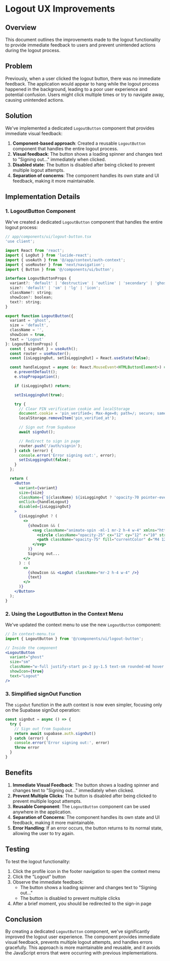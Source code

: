 # Logout UX Improvements

## Overview

This document outlines the improvements made to the logout functionality to provide immediate feedback to users and prevent unintended actions during the logout process.

## Problem

Previously, when a user clicked the logout button, there was no immediate feedback. The application would appear to hang while the logout process happened in the background, leading to a poor user experience and potential confusion. Users might click multiple times or try to navigate away, causing unintended actions.

## Solution

We've implemented a dedicated `LogoutButton` component that provides immediate visual feedback:

1. **Component-based approach**: Created a reusable `LogoutButton` component that handles the entire logout process.
2. **Visual feedback**: The button shows a loading spinner and changes text to "Signing out..." immediately when clicked.
3. **Disabled state**: The button is disabled after being clicked to prevent multiple logout attempts.
4. **Separation of concerns**: The component handles its own state and UI feedback, making it more maintainable.

## Implementation Details

### 1. LogoutButton Component

We've created a dedicated `LogoutButton` component that handles the entire logout process:

```jsx
// app/components/ui/logout-button.tsx
'use client';

import React from 'react';
import { LogOut } from 'lucide-react';
import { useAuth } from '@/app/context/auth-context';
import { useRouter } from 'next/navigation';
import { Button } from '@/components/ui/button';

interface LogoutButtonProps {
  variant?: 'default' | 'destructive' | 'outline' | 'secondary' | 'ghost' | 'link';
  size?: 'default' | 'sm' | 'lg' | 'icon';
  className?: string;
  showIcon?: boolean;
  text?: string;
}

export function LogoutButton({
  variant = 'ghost',
  size = 'default',
  className = '',
  showIcon = true,
  text = 'Logout'
}: LogoutButtonProps) {
  const { signOut } = useAuth();
  const router = useRouter();
  const [isLoggingOut, setIsLoggingOut] = React.useState(false);

  const handleLogout = async (e: React.MouseEvent<HTMLButtonElement>) => {
    e.preventDefault();
    e.stopPropagation();

    if (isLoggingOut) return;

    setIsLoggingOut(true);

    try {
      // Clear PIN verification cookie and localStorage
      document.cookie = 'pin_verified=; Max-Age=0; path=/; secure; samesite=lax';
      localStorage.removeItem('pin_verified_at');

      // Sign out from Supabase
      await signOut();

      // Redirect to sign in page
      router.push('/auth/signin');
    } catch (error) {
      console.error('Error signing out:', error);
      setIsLoggingOut(false);
    }
  };

  return (
    <Button
      variant={variant}
      size={size}
      className={`${className} ${isLoggingOut ? 'opacity-70 pointer-events-none' : ''}`}
      onClick={handleLogout}
      disabled={isLoggingOut}
    >
      {isLoggingOut ? (
        <>
          {showIcon && (
            <svg className="animate-spin -ml-1 mr-2 h-4 w-4" xmlns="http://www.w3.org/2000/svg" fill="none" viewBox="0 0 24 24">
              <circle className="opacity-25" cx="12" cy="12" r="10" stroke="currentColor" strokeWidth="4"></circle>
              <path className="opacity-75" fill="currentColor" d="M4 12a8 8 0 018-8V0C5.373 0 0 5.373 0 12h4zm2 5.291A7.962 7.962 0 014 12H0c0 3.042 1.135 5.824 3 7.938l3-2.647z"></path>
            </svg>
          )}
          Signing out...
        </>
      ) : (
        <>
          {showIcon && <LogOut className="mr-2 h-4 w-4" />}
          {text}
        </>
      )}
    </Button>
  );
}
```

### 2. Using the LogoutButton in the Context Menu

We've updated the context menu to use the new `LogoutButton` component:

```jsx
// In context-menu.tsx
import { LogoutButton } from '@/components/ui/logout-button';

// Inside the component
<LogoutButton
  variant="ghost"
  size="sm"
  className="w-full justify-start px-2 py-1.5 text-sm rounded-md hover:bg-muted text-destructive transition-colors"
  showIcon={true}
  text="Logout"
/>
```

### 3. Simplified signOut Function

The `signOut` function in the auth context is now even simpler, focusing only on the Supabase signOut operation:

```javascript
const signOut = async () => {
  try {
    // Sign out from Supabase
    return await supabase.auth.signOut()
  } catch (error) {
    console.error('Error signing out:', error)
    throw error
  }
}
```

## Benefits

1. **Immediate Visual Feedback**: The button shows a loading spinner and changes text to "Signing out..." immediately when clicked.
2. **Prevent Multiple Clicks**: The button is disabled after being clicked to prevent multiple logout attempts.
3. **Reusable Component**: The `LogoutButton` component can be used anywhere in the application.
4. **Separation of Concerns**: The component handles its own state and UI feedback, making it more maintainable.
5. **Error Handling**: If an error occurs, the button returns to its normal state, allowing the user to try again.

## Testing

To test the logout functionality:

1. Click the profile icon in the footer navigation to open the context menu
2. Click the "Logout" button
3. Observe the immediate feedback:
   - The button shows a loading spinner and changes text to "Signing out..."
   - The button is disabled to prevent multiple clicks
4. After a brief moment, you should be redirected to the sign-in page

## Conclusion

By creating a dedicated `LogoutButton` component, we've significantly improved the logout user experience. The component provides immediate visual feedback, prevents multiple logout attempts, and handles errors gracefully. This approach is more maintainable and reusable, and it avoids the JavaScript errors that were occurring with previous implementations.
